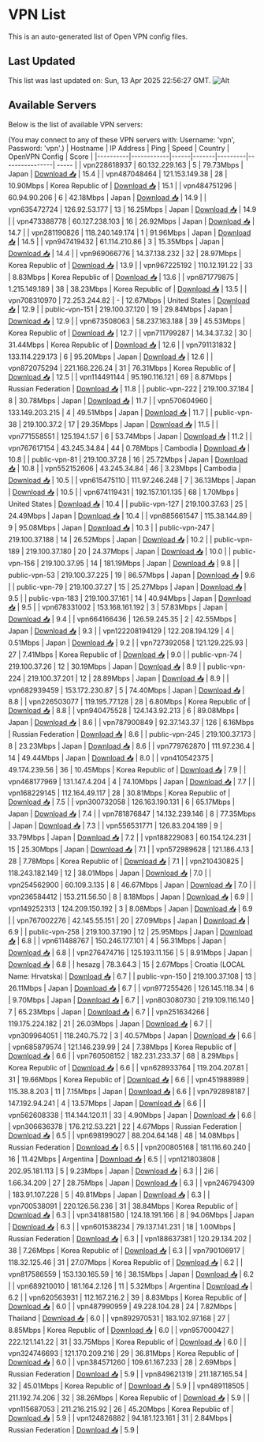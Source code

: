 # VPN List

This is an auto-generated list of Open VPN config files.

## Last Updated

This list was last updated on: Sun, 13 Apr 2025 22:56:27 GMT.
![Alt](https://repobeats.axiom.co/api/embed/186b98318ef1479477931607c1ad7d823f12451f.svg "Repobeats analytics image")

## Available Servers

Below is the list of available VPN servers:

(You may connect to any of these VPN servers with: Username: 'vpn', Password: 'vpn'.)
| Hostname | IP Address | Ping | Speed | Country | OpenVPN Config | Score |
|----------|------------|------|-------|---------|----------------| ----- |
| vpn228618937 | 60.132.229.163 | 5 | 79.73Mbps | Japan | [Download 📥](./configs/server_0_JP.ovpn) | 15.4 |
| vpn487048464 | 121.153.149.38 | 28 | 10.90Mbps | Korea Republic of | [Download 📥](./configs/server_1_KR.ovpn) | 15.1 |
| vpn484751296 | 60.94.90.206 | 6 | 42.18Mbps | Japan | [Download 📥](./configs/server_2_JP.ovpn) | 14.9 |
| vpn635472724 | 126.92.53.177 | 13 | 16.25Mbps | Japan | [Download 📥](./configs/server_3_JP.ovpn) | 14.9 |
| vpn473388778 | 60.127.238.103 | 16 | 26.92Mbps | Japan | [Download 📥](./configs/server_4_JP.ovpn) | 14.7 |
| vpn281190826 | 118.240.149.174 | 1 | 91.96Mbps | Japan | [Download 📥](./configs/server_5_JP.ovpn) | 14.5 |
| vpn947419432 | 61.114.210.86 | 3 | 15.35Mbps | Japan | [Download 📥](./configs/server_6_JP.ovpn) | 14.4 |
| vpn969066776 | 14.37.138.232 | 32 | 28.97Mbps | Korea Republic of | [Download 📥](./configs/server_7_KR.ovpn) | 13.9 |
| vpn967225192 | 110.12.191.22 | 33 | 8.83Mbps | Korea Republic of | [Download 📥](./configs/server_8_KR.ovpn) | 13.6 |
| vpn871779875 | 1.215.149.189 | 38 | 38.23Mbps | Korea Republic of | [Download 📥](./configs/server_9_KR.ovpn) | 13.5 |
| vpn708310970 | 72.253.244.82 | - | 12.67Mbps | United States | [Download 📥](./configs/server_10_US.ovpn) | 12.9 |
| public-vpn-151 | 219.100.37.120 | 19 | 29.84Mbps | Japan | [Download 📥](./configs/server_11_JP.ovpn) | 12.9 |
| vpn673508063 | 58.237.163.188 | 39 | 45.53Mbps | Korea Republic of | [Download 📥](./configs/server_12_KR.ovpn) | 12.7 |
| vpn711799287 | 14.34.37.32 | 30 | 31.44Mbps | Korea Republic of | [Download 📥](./configs/server_13_KR.ovpn) | 12.6 |
| vpn791131832 | 133.114.229.173 | 6 | 95.20Mbps | Japan | [Download 📥](./configs/server_14_JP.ovpn) | 12.6 |
| vpn872075294 | 221.168.226.24 | 31 | 76.31Mbps | Korea Republic of | [Download 📥](./configs/server_15_KR.ovpn) | 12.5 |
| vpn114491144 | 95.190.116.121 | 69 | 8.87Mbps | Russian Federation | [Download 📥](./configs/server_16_RU.ovpn) | 11.8 |
| public-vpn-222 | 219.100.37.184 | 8 | 30.78Mbps | Japan | [Download 📥](./configs/server_17_JP.ovpn) | 11.7 |
| vpn570604960 | 133.149.203.215 | 4 | 49.51Mbps | Japan | [Download 📥](./configs/server_18_JP.ovpn) | 11.7 |
| public-vpn-38 | 219.100.37.2 | 17 | 29.35Mbps | Japan | [Download 📥](./configs/server_19_JP.ovpn) | 11.5 |
| vpn771558551 | 125.194.1.57 | 6 | 53.74Mbps | Japan | [Download 📥](./configs/server_20_JP.ovpn) | 11.2 |
| vpn767617154 | 43.245.34.84 | 44 | 0.78Mbps | Cambodia | [Download 📥](./configs/server_21_KH.ovpn) | 10.8 |
| public-vpn-81 | 219.100.37.28 | 16 | 25.72Mbps | Japan | [Download 📥](./configs/server_22_JP.ovpn) | 10.8 |
| vpn552152606 | 43.245.34.84 | 46 | 3.23Mbps | Cambodia | [Download 📥](./configs/server_23_KH.ovpn) | 10.5 |
| vpn615475110 | 111.97.246.248 | 7 | 36.13Mbps | Japan | [Download 📥](./configs/server_24_JP.ovpn) | 10.5 |
| vpn674119431 | 192.157.101.135 | 68 | 1.70Mbps | United States | [Download 📥](./configs/server_25_US.ovpn) | 10.4 |
| public-vpn-127 | 219.100.37.63 | 25 | 24.49Mbps | Japan | [Download 📥](./configs/server_26_JP.ovpn) | 10.4 |
| vpn885661547 | 115.38.144.89 | 9 | 95.08Mbps | Japan | [Download 📥](./configs/server_27_JP.ovpn) | 10.3 |
| public-vpn-247 | 219.100.37.188 | 14 | 26.52Mbps | Japan | [Download 📥](./configs/server_28_JP.ovpn) | 10.2 |
| public-vpn-189 | 219.100.37.180 | 20 | 24.37Mbps | Japan | [Download 📥](./configs/server_29_JP.ovpn) | 10.0 |
| public-vpn-156 | 219.100.37.95 | 14 | 181.19Mbps | Japan | [Download 📥](./configs/server_30_JP.ovpn) | 9.8 |
| public-vpn-53 | 219.100.37.225 | 19 | 86.57Mbps | Japan | [Download 📥](./configs/server_31_JP.ovpn) | 9.6 |
| public-vpn-79 | 219.100.37.27 | 15 | 25.27Mbps | Japan | [Download 📥](./configs/server_32_JP.ovpn) | 9.5 |
| public-vpn-183 | 219.100.37.161 | 14 | 40.94Mbps | Japan | [Download 📥](./configs/server_33_JP.ovpn) | 9.5 |
| vpn678331002 | 153.168.161.192 | 3 | 57.83Mbps | Japan | [Download 📥](./configs/server_34_JP.ovpn) | 9.4 |
| vpn664166436 | 126.59.245.35 | 2 | 42.55Mbps | Japan | [Download 📥](./configs/server_35_JP.ovpn) | 9.3 |
| vpn122208194129 | 122.208.194.129 | 4 | 0.51Mbps | Japan | [Download 📥](./configs/server_36_JP.ovpn) | 9.2 |
| vpn727392058 | 121.129.225.93 | 27 | 7.41Mbps | Korea Republic of | [Download 📥](./configs/server_37_KR.ovpn) | 9.0 |
| public-vpn-74 | 219.100.37.26 | 12 | 30.19Mbps | Japan | [Download 📥](./configs/server_38_JP.ovpn) | 8.9 |
| public-vpn-224 | 219.100.37.201 | 12 | 28.89Mbps | Japan | [Download 📥](./configs/server_39_JP.ovpn) | 8.9 |
| vpn682939459 | 153.172.230.87 | 5 | 74.40Mbps | Japan | [Download 📥](./configs/server_40_JP.ovpn) | 8.8 |
| vpn226503077 | 119.195.77.128 | 28 | 6.80Mbps | Korea Republic of | [Download 📥](./configs/server_41_KR.ovpn) | 8.8 |
| vpn940475528 | 124.143.92.213 | 6 | 89.08Mbps | Japan | [Download 📥](./configs/server_42_JP.ovpn) | 8.6 |
| vpn787900849 | 92.37.143.37 | 126 | 6.16Mbps | Russian Federation | [Download 📥](./configs/server_43_RU.ovpn) | 8.6 |
| public-vpn-245 | 219.100.37.173 | 8 | 23.23Mbps | Japan | [Download 📥](./configs/server_44_JP.ovpn) | 8.6 |
| vpn779762870 | 111.97.236.4 | 14 | 49.44Mbps | Japan | [Download 📥](./configs/server_45_JP.ovpn) | 8.0 |
| vpn410542375 | 49.174.239.56 | 36 | 10.45Mbps | Korea Republic of | [Download 📥](./configs/server_46_KR.ovpn) | 7.9 |
| vpn468177969 | 131.147.4.204 | 4 | 74.10Mbps | Japan | [Download 📥](./configs/server_47_JP.ovpn) | 7.7 |
| vpn168229145 | 112.164.49.117 | 28 | 30.81Mbps | Korea Republic of | [Download 📥](./configs/server_48_KR.ovpn) | 7.5 |
| vpn300732058 | 126.163.190.131 | 6 | 65.17Mbps | Japan | [Download 📥](./configs/server_49_JP.ovpn) | 7.4 |
| vpn781876847 | 14.132.239.146 | 8 | 77.35Mbps | Japan | [Download 📥](./configs/server_50_JP.ovpn) | 7.3 |
| vpn556531771 | 126.83.204.189 | 9 | 33.79Mbps | Japan | [Download 📥](./configs/server_51_JP.ovpn) | 7.2 |
| vpn188229083 | 60.154.124.231 | 15 | 25.30Mbps | Japan | [Download 📥](./configs/server_52_JP.ovpn) | 7.1 |
| vpn572989628 | 121.186.4.13 | 28 | 7.78Mbps | Korea Republic of | [Download 📥](./configs/server_53_KR.ovpn) | 7.1 |
| vpn210430825 | 118.243.182.149 | 12 | 38.01Mbps | Japan | [Download 📥](./configs/server_54_JP.ovpn) | 7.0 |
| vpn254562900 | 60.109.3.135 | 8 | 46.67Mbps | Japan | [Download 📥](./configs/server_55_JP.ovpn) | 7.0 |
| vpn236584412 | 153.211.56.50 | 8 | 8.18Mbps | Japan | [Download 📥](./configs/server_56_JP.ovpn) | 6.9 |
| vpn149252313 | 124.209.150.192 | 3 | 8.08Mbps | Japan | [Download 📥](./configs/server_57_JP.ovpn) | 6.9 |
| vpn767002276 | 42.145.55.151 | 20 | 27.09Mbps | Japan | [Download 📥](./configs/server_58_JP.ovpn) | 6.9 |
| public-vpn-258 | 219.100.37.190 | 12 | 25.95Mbps | Japan | [Download 📥](./configs/server_59_JP.ovpn) | 6.8 |
| vpn611488767 | 150.246.177.101 | 4 | 56.31Mbps | Japan | [Download 📥](./configs/server_60_JP.ovpn) | 6.8 |
| vpn276474716 | 125.193.11.156 | 5 | 8.91Mbps | Japan | [Download 📥](./configs/server_61_JP.ovpn) | 6.8 |
| hesazg | 78.3.64.3 | 15 | 2.67Mbps | Croatia (LOCAL Name: Hrvatska) | [Download 📥](./configs/server_62_HR.ovpn) | 6.7 |
| public-vpn-150 | 219.100.37.108 | 13 | 26.11Mbps | Japan | [Download 📥](./configs/server_63_JP.ovpn) | 6.7 |
| vpn977255426 | 126.145.118.34 | 6 | 9.70Mbps | Japan | [Download 📥](./configs/server_64_JP.ovpn) | 6.7 |
| vpn803080730 | 219.109.116.140 | 7 | 65.23Mbps | Japan | [Download 📥](./configs/server_65_JP.ovpn) | 6.7 |
| vpn251634266 | 119.175.224.182 | 21 | 26.03Mbps | Japan | [Download 📥](./configs/server_66_JP.ovpn) | 6.7 |
| vpn309964051 | 118.240.75.72 | 3 | 40.57Mbps | Japan | [Download 📥](./configs/server_67_JP.ovpn) | 6.6 |
| vpn685879574 | 121.146.239.99 | 24 | 7.38Mbps | Korea Republic of | [Download 📥](./configs/server_68_KR.ovpn) | 6.6 |
| vpn760508152 | 182.231.233.37 | 68 | 8.29Mbps | Korea Republic of | [Download 📥](./configs/server_69_KR.ovpn) | 6.6 |
| vpn628933764 | 119.204.207.81 | 31 | 19.66Mbps | Korea Republic of | [Download 📥](./configs/server_70_KR.ovpn) | 6.6 |
| vpn451988989 | 115.38.8.203 | 11 | 7.15Mbps | Japan | [Download 📥](./configs/server_71_JP.ovpn) | 6.6 |
| vpn792898187 | 147.192.94.241 | 4 | 13.57Mbps | Japan | [Download 📥](./configs/server_72_JP.ovpn) | 6.6 |
| vpn562608338 | 114.144.120.11 | 33 | 4.90Mbps | Japan | [Download 📥](./configs/server_73_JP.ovpn) | 6.6 |
| vpn306636378 | 176.212.53.221 | 22 | 4.67Mbps | Russian Federation | [Download 📥](./configs/server_74_RU.ovpn) | 6.5 |
| vpn698199027 | 88.204.64.148 | 48 | 14.08Mbps | Russian Federation | [Download 📥](./configs/server_75_RU.ovpn) | 6.5 |
| vpn200805168 | 181.116.60.240 | 16 | 11.42Mbps | Argentina | [Download 📥](./configs/server_76_AR.ovpn) | 6.5 |
| vpn121803808 | 202.95.181.113 | 5 | 9.23Mbps | Japan | [Download 📥](./configs/server_77_JP.ovpn) | 6.3 |
| 2i6 | 1.66.34.209 | 27 | 28.75Mbps | Japan | [Download 📥](./configs/server_78_JP.ovpn) | 6.3 |
| vpn246794309 | 183.91.107.228 | 5 | 49.81Mbps | Japan | [Download 📥](./configs/server_79_JP.ovpn) | 6.3 |
| vpn700538091 | 220.126.56.236 | 31 | 38.84Mbps | Korea Republic of | [Download 📥](./configs/server_80_KR.ovpn) | 6.3 |
| vpn341881580 | 124.18.191.166 | 8 | 94.06Mbps | Japan | [Download 📥](./configs/server_81_JP.ovpn) | 6.3 |
| vpn601538234 | 79.137.141.231 | 18 | 1.00Mbps | Russian Federation | [Download 📥](./configs/server_82_RU.ovpn) | 6.3 |
| vpn188637381 | 120.29.134.202 | 38 | 7.26Mbps | Korea Republic of | [Download 📥](./configs/server_83_KR.ovpn) | 6.3 |
| vpn790106917 | 118.32.125.46 | 31 | 27.07Mbps | Korea Republic of | [Download 📥](./configs/server_84_KR.ovpn) | 6.2 |
| vpn817586559 | 153.130.165.59 | 16 | 38.15Mbps | Japan | [Download 📥](./configs/server_85_JP.ovpn) | 6.2 |
| vpn689210010 | 181.164.2.126 | 11 | 5.32Mbps | Argentina | [Download 📥](./configs/server_86_AR.ovpn) | 6.2 |
| vpn620563931 | 112.167.216.2 | 39 | 8.83Mbps | Korea Republic of | [Download 📥](./configs/server_87_KR.ovpn) | 6.0 |
| vpn487990959 | 49.228.104.28 | 24 | 7.82Mbps | Thailand | [Download 📥](./configs/server_88_TH.ovpn) | 6.0 |
| vpn892970531 | 183.102.97.168 | 27 | 8.85Mbps | Korea Republic of | [Download 📥](./configs/server_89_KR.ovpn) | 6.0 |
| vpn957000427 | 222.121.141.22 | 31 | 33.75Mbps | Korea Republic of | [Download 📥](./configs/server_90_KR.ovpn) | 6.0 |
| vpn324746693 | 121.170.209.216 | 29 | 36.81Mbps | Korea Republic of | [Download 📥](./configs/server_91_KR.ovpn) | 6.0 |
| vpn384571260 | 109.61.167.233 | 28 | 2.69Mbps | Russian Federation | [Download 📥](./configs/server_92_RU.ovpn) | 5.9 |
| vpn849621319 | 211.187.165.54 | 32 | 45.01Mbps | Korea Republic of | [Download 📥](./configs/server_93_KR.ovpn) | 5.9 |
| vpn489118505 | 211.192.74.206 | 32 | 38.26Mbps | Korea Republic of | [Download 📥](./configs/server_94_KR.ovpn) | 5.9 |
| vpn115687053 | 211.216.215.92 | 26 | 45.20Mbps | Korea Republic of | [Download 📥](./configs/server_95_KR.ovpn) | 5.9 |
| vpn124826882 | 94.181.123.161 | 31 | 2.84Mbps | Russian Federation | [Download 📥](./configs/server_96_RU.ovpn) | 5.9 |
